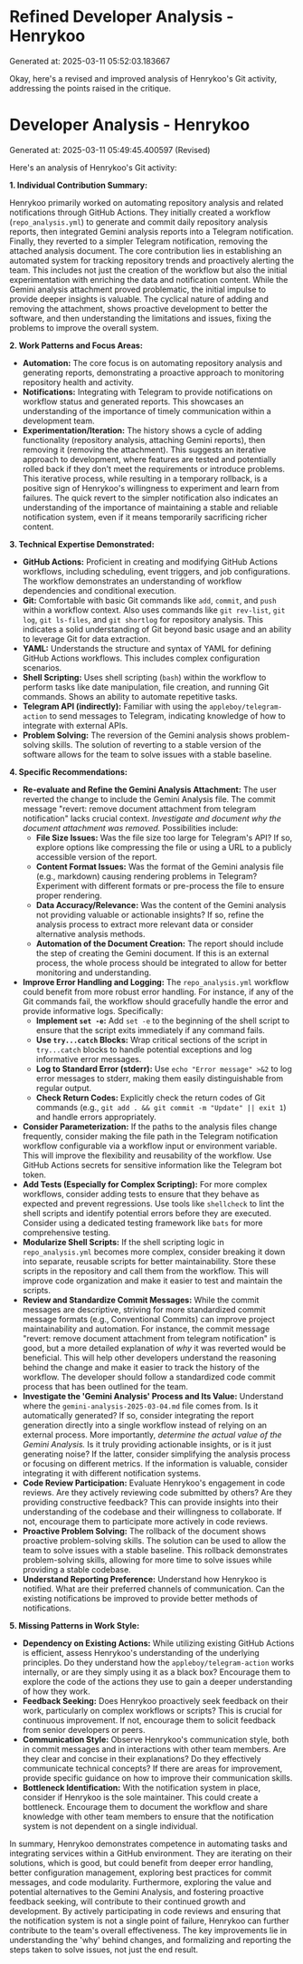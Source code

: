 # Refined Developer Analysis - Henrykoo
Generated at: 2025-03-11 05:52:03.183667

Okay, here's a revised and improved analysis of Henrykoo's Git activity, addressing the points raised in the critique.

# Developer Analysis - Henrykoo
Generated at: 2025-03-11 05:49:45.400597 (Revised)

Here's an analysis of Henrykoo's Git activity:

**1. Individual Contribution Summary:**

Henrykoo primarily worked on automating repository analysis and related notifications through GitHub Actions.  They initially created a workflow (`repo_analysis.yml`) to generate and commit daily repository analysis reports, then integrated Gemini analysis reports into a Telegram notification.  Finally, they reverted to a simpler Telegram notification, removing the attached analysis document. The core contribution lies in establishing an automated system for tracking repository trends and proactively alerting the team. This includes not just the creation of the workflow but also the initial experimentation with enriching the data and notification content. While the Gemini analysis attachment proved problematic, the initial impulse to provide deeper insights is valuable. The cyclical nature of adding and removing the attachment, shows proactive development to better the software, and then understanding the limitations and issues, fixing the problems to improve the overall system.

**2. Work Patterns and Focus Areas:**

*   **Automation:** The core focus is on automating repository analysis and generating reports, demonstrating a proactive approach to monitoring repository health and activity.
*   **Notifications:** Integrating with Telegram to provide notifications on workflow status and generated reports. This showcases an understanding of the importance of timely communication within a development team.
*   **Experimentation/Iteration:** The history shows a cycle of adding functionality (repository analysis, attaching Gemini reports), then removing it (removing the attachment). This suggests an iterative approach to development, where features are tested and potentially rolled back if they don't meet the requirements or introduce problems. This iterative process, while resulting in a temporary rollback, is a positive sign of Henrykoo's willingness to experiment and learn from failures. The quick revert to the simpler notification also indicates an understanding of the importance of maintaining a stable and reliable notification system, even if it means temporarily sacrificing richer content.

**3. Technical Expertise Demonstrated:**

*   **GitHub Actions:** Proficient in creating and modifying GitHub Actions workflows, including scheduling, event triggers, and job configurations. The workflow demonstrates an understanding of workflow dependencies and conditional execution.
*   **Git:** Comfortable with basic Git commands like `add`, `commit`, and `push` within a workflow context. Also uses commands like `git rev-list`, `git log`, `git ls-files`, and `git shortlog` for repository analysis. This indicates a solid understanding of Git beyond basic usage and an ability to leverage Git for data extraction.
*   **YAML:**  Understands the structure and syntax of YAML for defining GitHub Actions workflows. This includes complex configuration scenarios.
*   **Shell Scripting:** Uses shell scripting (`bash`) within the workflow to perform tasks like date manipulation, file creation, and running Git commands. Shows an ability to automate repetitive tasks.
*   **Telegram API (indirectly):** Familiar with using the `appleboy/telegram-action` to send messages to Telegram, indicating knowledge of how to integrate with external APIs.
*   **Problem Solving:** The reversion of the Gemini analysis shows problem-solving skills. The solution of reverting to a stable version of the software allows for the team to solve issues with a stable baseline.

**4. Specific Recommendations:**

*   **Re-evaluate and Refine the Gemini Analysis Attachment:**  The user reverted the change to include the Gemini Analysis file. The commit message "revert: remove document attachment from telegram notification" lacks crucial context. *Investigate and document why the document attachment was removed.*  Possibilities include:
    *   **File Size Issues:** Was the file size too large for Telegram's API? If so, explore options like compressing the file or using a URL to a publicly accessible version of the report.
    *   **Content Format Issues:** Was the format of the Gemini analysis file (e.g., markdown) causing rendering problems in Telegram? Experiment with different formats or pre-process the file to ensure proper rendering.
    *   **Data Accuracy/Relevance:** Was the content of the Gemini analysis not providing valuable or actionable insights? If so, refine the analysis process to extract more relevant data or consider alternative analysis methods.
    *   **Automation of the Document Creation:** The report should include the step of creating the Gemini document. If this is an external process, the whole process should be integrated to allow for better monitoring and understanding.
*   **Improve Error Handling and Logging:** The `repo_analysis.yml` workflow could benefit from more robust error handling. For instance, if any of the Git commands fail, the workflow should gracefully handle the error and provide informative logs. Specifically:
    *   **Implement `set -e`:** Add `set -e` to the beginning of the shell script to ensure that the script exits immediately if any command fails.
    *   **Use `try...catch` Blocks:** Wrap critical sections of the script in `try...catch` blocks to handle potential exceptions and log informative error messages.
    *   **Log to Standard Error (stderr):** Use `echo "Error message" >&2` to log error messages to stderr, making them easily distinguishable from regular output.
    *   **Check Return Codes:** Explicitly check the return codes of Git commands (e.g., `git add . && git commit -m "Update" || exit 1`) and handle errors appropriately.
*   **Consider Parameterization:** If the paths to the analysis files change frequently, consider making the file path in the Telegram notification workflow configurable via a workflow input or environment variable. This will improve the flexibility and reusability of the workflow.  Use GitHub Actions secrets for sensitive information like the Telegram bot token.
*   **Add Tests (Especially for Complex Scripting):** For more complex workflows, consider adding tests to ensure that they behave as expected and prevent regressions. Use tools like `shellcheck` to lint the shell scripts and identify potential errors before they are executed. Consider using a dedicated testing framework like `bats` for more comprehensive testing.
*   **Modularize Shell Scripts:** If the shell scripting logic in `repo_analysis.yml` becomes more complex, consider breaking it down into separate, reusable scripts for better maintainability. Store these scripts in the repository and call them from the workflow. This will improve code organization and make it easier to test and maintain the scripts.
*   **Review and Standardize Commit Messages:** While the commit messages are descriptive, striving for more standardized commit message formats (e.g., Conventional Commits) can improve project maintainability and automation. For instance, the commit message "revert: remove document attachment from telegram notification" is good, but a more detailed explanation of *why* it was reverted would be beneficial. This will help other developers understand the reasoning behind the change and make it easier to track the history of the workflow. The developer should follow a standardized code commit process that has been outlined for the team.
*   **Investigate the 'Gemini Analysis' Process and Its Value:** Understand where the `gemini-analysis-2025-03-04.md` file comes from.  Is it automatically generated? If so, consider integrating the report generation directly into a single workflow instead of relying on an external process. More importantly, *determine the actual value of the Gemini Analysis.* Is it truly providing actionable insights, or is it just generating noise? If the latter, consider simplifying the analysis process or focusing on different metrics. If the information is valuable, consider integrating it with different notification systems.
*   **Code Review Participation:** Evaluate Henrykoo's engagement in code reviews. Are they actively reviewing code submitted by others? Are they providing constructive feedback? This can provide insights into their understanding of the codebase and their willingness to collaborate. If not, encourage them to participate more actively in code reviews.
*   **Proactive Problem Solving:** The rollback of the document shows proactive problem-solving skills. The solution can be used to allow the team to solve issues with a stable baseline. This rollback demonstrates problem-solving skills, allowing for more time to solve issues while providing a stable codebase.
*   **Understand Reporting Preference:** Understand how Henrykoo is notified. What are their preferred channels of communication. Can the existing notifications be improved to provide better methods of notifications.

**5. Missing Patterns in Work Style:**

*   **Dependency on Existing Actions:** While utilizing existing GitHub Actions is efficient, assess Henrykoo's understanding of the underlying principles. Do they understand how the `appleboy/telegram-action` works internally, or are they simply using it as a black box? Encourage them to explore the code of the actions they use to gain a deeper understanding of how they work.
*   **Feedback Seeking:** Does Henrykoo proactively seek feedback on their work, particularly on complex workflows or scripts? This is crucial for continuous improvement. If not, encourage them to solicit feedback from senior developers or peers.
*   **Communication Style:** Observe Henrykoo's communication style, both in commit messages and in interactions with other team members. Are they clear and concise in their explanations? Do they effectively communicate technical concepts? If there are areas for improvement, provide specific guidance on how to improve their communication skills.
*   **Bottleneck Identification:** With the notification system in place, consider if Henrykoo is the sole maintainer. This could create a bottleneck. Encourage them to document the workflow and share knowledge with other team members to ensure that the notification system is not dependent on a single individual.

In summary, Henrykoo demonstrates competence in automating tasks and integrating services within a GitHub environment. They are iterating on their solutions, which is good, but could benefit from deeper error handling, better configuration management, exploring best practices for commit messages, and code modularity. Furthermore, exploring the value and potential alternatives to the Gemini Analysis, and fostering proactive feedback seeking, will contribute to their continued growth and development. By actively participating in code reviews and ensuring that the notification system is not a single point of failure, Henrykoo can further contribute to the team's overall effectiveness. The key improvements lie in understanding the 'why' behind changes, and formalizing and reporting the steps taken to solve issues, not just the end result.
